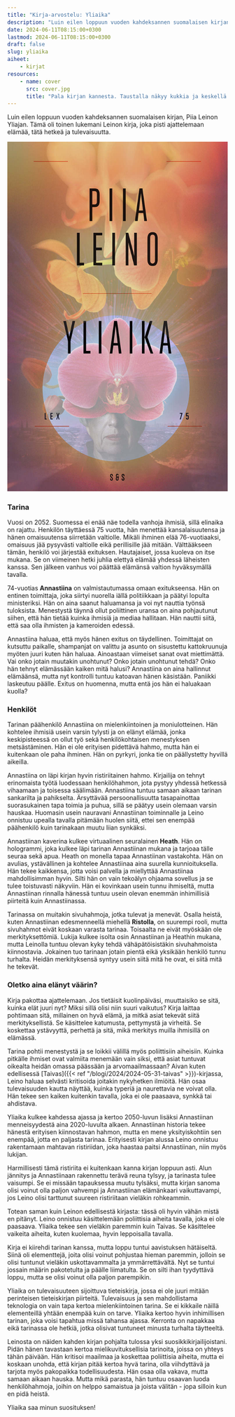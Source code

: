 ```yaml
---
title: "Kirja-arvostelu: Yliaika"
description: "Luin eilen loppuun vuoden kahdeksannen suomalaisen kirjan, Piia Leinon Yliajan. Tämä oli toinen lukemani Leinon kirja, joka pisti ajattelemaan elämää, tätä hetkeä ja tulevaisuutta."
date: 2024-06-11T08:15:00+0300
lastmod: 2024-06-11T08:15:00+0300
draft: false
slug: yliaika
aiheet:
    - kirjat
resources:
    - name: cover
      src: cover.jpg
      title: "Pala kirjan kannesta. Taustalla näkyy kukkia ja keskellä on teksti Yliaika."
---
```

Luin eilen loppuun vuoden kahdeksannen suomalaisen kirjan, Piia Leinon Yliajan. Tämä oli toinen lukemani Leinon kirja, joka pisti ajattelemaan elämää, tätä hetkeä ja tulevaisuutta.

<!--more-->

![Kirjan kansi, jossa näkyy kukkia ja alalaidassa himmeästi Helsingin kaupunki. Keskellä on orkidean kukka, joka peittää vanhemman naisen kasvot niin, että hänestä näkyy vain nenä ja suu.](kansi.jpg)

### Tarina
Vuosi on 2052. Suomessa ei enää näe todella vanhoja ihmisiä, sillä elinaika on rajattu. Henkilön täyttäessä 75 vuotta, hän menettää kansalaisuutensa ja hänen omaisuutensa siirretään valtiolle. Mikäli ihminen elää 76-vuotiaaksi, omaisuus jää pysyvästi valtiolle eikä perillisille jää mitään. Välttääkseen tämän, henkilö voi järjestää exituksen. Hautajaiset, jossa kuoleva on itse mukana. Se on viimeinen hetki juhlia elettyä elämää yhdessä läheisten kanssa. Sen jälkeen vanhus voi päättää elämänsä valtion hyväksymällä tavalla.

74-vuotias **Annastiina** on valmistautumassa omaan exitukseensa. Hän on entinen toimittaja, joka siirtyi nuorella iällä politiikkaan ja päätyi lopulta ministeriksi. Hän on aina saanut haluamansa ja voi nyt nauttia työnsä tuloksista. Menestystä täynnä ollut poliittinen uransa on aina pohjautunut siihen, että hän tietää kuinka ihmisiä ja mediaa hallitaan. Hän nauttii siitä, että saa olla ihmisten ja kameroiden edessä.

Annastiina haluaa, että myös hänen exitus on täydellinen. Toimittajat on kutsuttu paikalle, shampanjat on valittu ja asunto on sisustettu kattokruunuja myöten juuri kuten hän haluaa. Ainoastaan viimeiset sanat ovat miettimättä. Vai onko jotain muutakin unohtunut? Onko jotain unohtunut tehdä? Onko hän tehnyt elämässään kaiken mitä halusi? Annastiina on aina hallinnut elämäänsä, mutta nyt kontrolli tuntuu katoavan hänen käsistään. Paniikki laskeutuu päälle. Exitus on huomenna, mutta entä jos hän ei haluakaan kuolla?

### Henkilöt
Tarinan päähenkilö Annastiina on mielenkiintoinen ja moniulotteinen. Hän kohtelee ihmisiä usein varsin tylysti ja on elänyt elämää, jonka keskipisteessä on ollut työ sekä henkilökohtaisen menestyksen metsästäminen. Hän ei ole erityisen pidettävä hahmo, mutta hän ei kuitenkaan ole paha ihminen. Hän on pyrkyri, jonka tie on päällystetty hyvillä aikeilla.

Annastiina on läpi kirjan hyvin ristiriitainen hahmo. Kirjailija on tehnyt erinomaista työtä luodessaan henkilöhahmon, jota pystyy yhdessä hetkessä vihaamaan ja toisessa säälimään. Annastiina tuntuu samaan aikaan tarinan sankarilta ja pahikselta. Ärsyttävää persoonallisuutta tasapainottaa suorasukainen tapa toimia ja puhua, sillä se päätyy usein olemaan varsin hauskaa. Huomasin usein nauravani Annastiinan toiminnalle ja Leino onnistuu upealla tavalla pitämään huolen siitä, ettei sen enempää päähenkilö kuin tarinakaan muutu liian synkäksi.

Annastiinan kaverina kulkee virtuaalinen seuralainen **Heath**. Hän on hologrammi, joka kulkee läpi tarinan Annastiinan mukana ja tarjoaa tälle seuraa sekä apua. Heath on monella tapaa Annastiinan vastakohta. Hän on avulias, ystävällinen ja kohtelee Annastiinaa aina suurella kunnioituksella. Hän tekee kaikkensa, jotta voisi palvella ja miellyttää Annastiinaa mahdollisimman hyvin. Silti hän on vain tekoälyn ohjaama sovellus ja se tulee toistuvasti näkyviin.  Hän ei kovinkaan usein tunnu ihmiseltä, mutta Annastiinan rinnalla hänessä tuntuu usein olevan enemmän inhimillisiä piirteitä kuin Annastiinassa.

Tarinassa on muitakin sivuhahmoja, jotka tulevat ja menevät. Osalla heistä, kuten Annastiinan edesmenneellä miehellä **Ristolla**, on suurempi rooli, mutta sivuhahmot eivät koskaan varasta tarinaa. Toisaalta ne eivät myöskään ole merkityksettömiä. Lukija kulkee isolta osin Annastiinan ja Heathin mukana, mutta Leinolla tuntuu olevan kyky tehdä vähäpätöisistäkin sivuhahmoista kiinnostavia. Jokainen tuo tarinaan jotain pientä eikä yksikään henkilö tunnu turhalta. Heidän merkityksensä syntyy usein siitä mitä he ovat, ei siitä mitä he tekevät.

### Oletko aina elänyt väärin?
Kirja pakottaa ajattelemaan. Jos tietäisit kuolinpäiväsi, muuttaisiko se sitä, kuinka elät juuri nyt? Miksi sillä olisi niin suuri vaikutus? Kirja laittaa pohtimaan sitä, millainen on hyvä elämä, ja mitkä asiat tekevät siitä merkityksellistä. Se käsittelee katumusta, pettymystä ja virheitä. Se koskettaa ystävyyttä, perhettä ja sitä, mikä merkitys muilla ihmisillä on elämässä.

Tarina pohtii menestystä ja se loikkii välillä myös poliittisiin aiheisiin. Kuinka pitkälle ihmiset ovat valmiita menemään vain siksi, että asiat tuntuvat oikealta heidän omassa päässään ja arvomaailmassaan? Aivan kuten edellisessä [Taivas]({{< ref "/blogi/2024/2024-05-31-taivas" >}})-kirjassa, Leino haluaa selvästi kritisoida joitakin nykyhetken ilmiöitä. Hän osaa tulevaisuuden kautta näyttää, kuinka typeriä ja naurettavia ne voivat olla. Hän tekee sen kaiken kuitenkin tavalla, joka ei ole paasaava, synkkä tai ahdistava.

Yliaika kulkee kahdessa ajassa ja kertoo 2050-luvun lisäksi Annastiinan menneisyydestä aina 2020-luvulta alkaen. Annastiinan historia tekee hänestä erityisen kiinnostavan hahmon, mutta en mene yksityiskohtiin sen enempää, jotta en paljasta tarinaa. Erityisesti kirjan alussa Leino onnistuu rakentamaan mahtavan ristiriidan, joka haastaa paitsi Annastiinan, niin myös lukijan.

Harmillisesti tämä ristiriita ei kuitenkaan kanna kirjan loppuun asti. Alun jännitys ja Annastiinaan rakennettu terävä reuna tylsyy, ja tarinasta tulee vaisumpi. Se ei missään tapauksessa muutu tylsäksi, mutta kirjan sanoma olisi voinut olla paljon vahvempi ja Annastiinan elämänkaari vaikuttavampi, jos Leino olisi tarttunut suureen ristiriitaan vieläkin rohkeammin.

Totean saman kuin Leinon edellisestä kirjasta: tässä oli hyvin vähän mistä en pitänyt. Leino onnistuu käsittelemään poliittisia aiheita tavalla, joka ei ole paasaava. Yliaika tekee sen vieläkin paremmin kuin Taivas. Se käsittelee vaikeita aiheita, kuten kuolemaa, hyvin leppoisalla tavalla.

Kirja ei kiirehdi tarinan kanssa, mutta loppu tuntui aavistuksen hätäiseltä. Siinä oli elementtejä, joita olisi voinut pohjustaa hieman paremmin, jolloin se olisi tuntunut vieläkin uskottavammalta ja ymmärrettävältä. Nyt se tuntui jossain määrin pakotetulta ja päälle liimatulta. Se on silti ihan tyydyttävä loppu, mutta se olisi voinut olla paljon parempikin.

Yliaika on tulevaisuuteen sijoittuva tieteiskirja, jossa ei ole juuri mitään perinteisen tieteiskirjan piirteitä. Tulevaisuus ja sen mahdollistama teknologia on vain tapa kertoa mielenkiintoinen tarina. Se ei kikkaile näillä elementeillä yhtään enempää kuin on tarve. Yliaika kertoo hyvin inhimillisen tarinan, joka voisi tapahtua missä tahansa ajassa. Kerronta on napakkaa eikä tarinassa ole hetkiä, jotka olisivat tuntuneet minusta turhalta täytteeltä.

Leinosta on näiden kahden kirjan pohjalta tulossa yksi suosikkikirjailijoistani. Pidän hänen tavastaan kertoa mielikuvituksellisia tarinoita, joissa on yhteys tähän päivään. Hän kritisoi maailmaa ja koskettaa poliittisia aiheita, mutta ei koskaan unohda, että kirjan pitää kertoa hyvä tarina, olla viihdyttävä ja tarjota myös pakopaikka todellisuudesta. Hän osaa olla vakava, mutta samaan aikaan hauska. Mutta mikä parasta, hän tuntuu osaavan luoda henkilöhahmoja, joihin on helppo samaistua ja joista välitän - jopa silloin kun en pidä heistä.

Yliaika saa minun suosituksen!
